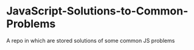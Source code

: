 # JavaScript-Solutions-to-Common-Problems
A repo in which are stored solutions of some common JS problems
